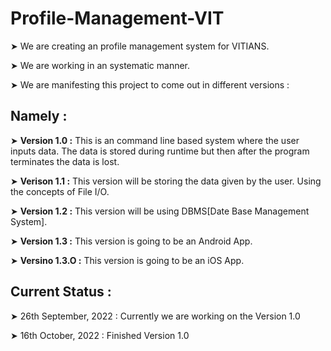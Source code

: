 # Profile-Management-VIT

➤ We are creating an profile management system for VITIANS.

➤ We are working in an systematic manner.

➤ We are manifesting this project to come out in different versions :

## Namely :

➤ **Version 1.0 :** This is an command line based system where the user inputs data. The data is stored during runtime but then after the program terminates the data is lost.

➤ **Verison 1.1 :** This version will be storing the data given by the user. Using the concepts of File I/O.

➤ **Version 1.2 :** This version will be using DBMS[Date Base Management System].

➤ **Version 1.3 :** This version is going to be an Android App.

➤ **Versino 1.3.O :** This version is going to be an iOS App.

## Current Status :

➤ 26th September, 2022 : Currently we are working on the Version 1.0

➤ 16th October, 2022   : Finished Version 1.0
